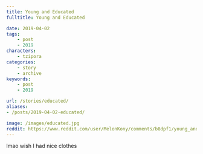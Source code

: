 ```yaml
---
title: Young and Educated
fulltitle: Young and Educated

date: 2019-04-02
tags:
    - post
    - 2019
characters:
    - tzipora
categories:
    - story
    - archive
keywords:
    - post
    - 2019

url: /stories/educated/
aliases:
- /posts/2019-04-02-educated/

image: /images/educated.jpg
reddit: https://www.reddit.com/user/MelonKony/comments/b8dpf1/young_and_educated/
---
```

lmao wish I had nice clothes

